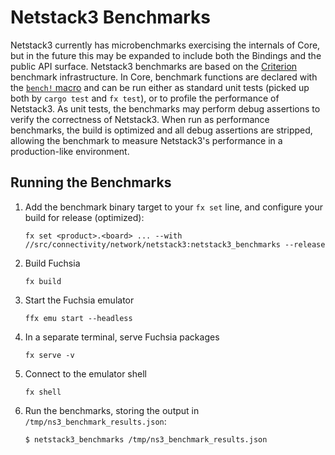 # Netstack3 Benchmarks

Netstack3 currently has microbenchmarks exercising the internals of Core,
but in the future this may be expanded to include both the Bindings and the
public API surface. Netstack3 benchmarks are based on the
[Criterion](https://docs.rs/criterion/latest/criterion/) benchmark
infrastructure. In Core, benchmark functions are declared with the
[`bench!` macro](https://cs.opensource.google/search?q=f:netstack3%20%22macro_rules!%20bench%22&ss=fuchsia)
 and can be run either as standard unit tests (picked up both by
`cargo test` and `fx test`), or to profile the performance of Netstack3. As
unit tests, the benchmarks may perform debug assertions to verify the
correctness of Netstack3. When run as performance benchmarks, the build is
optimized and all debug assertions are stripped, allowing the benchmark to
measure Netstack3's performance in a production-like environment.

## Running the Benchmarks

1. Add the benchmark binary target to your `fx set` line, and configure your
   build for release (optimized):

    ```
    fx set <product>.<board> ... --with //src/connectivity/network/netstack3:netstack3_benchmarks --release
    ```

2. Build Fuchsia

    ```
    fx build
    ```

3. Start the Fuchsia emulator

    ```
    ffx emu start --headless
    ```

4. In a separate terminal, serve Fuchsia packages

    ```
    fx serve -v
    ```

5. Connect to the emulator shell

    ```
    fx shell
    ```

6. Run the benchmarks, storing the output in `/tmp/ns3_benchmark_results.json`:

    ```
    $ netstack3_benchmarks /tmp/ns3_benchmark_results.json
    ```
